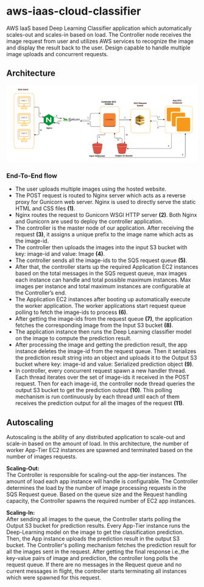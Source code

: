 # aws-iaas-cloud-classifier
AWS IaaS based Deep Learning Classifier application which automatically scales-out and scales-in based on load. The Controller node receives the image request from user and utilizes AWS services to recognize the image and display the
result back to the user. Design capable to handle multiple image uploads and concurrent requests.

## Architecture

![](res/2021-03-22-15-48-06.png)

### End-To-End flow
-  The user uploads multiple images using the hosted website.
-  The POST request is routed to Nginx server which acts as a reverse proxy for Gunicorn web server. Nginx is used to directly serve the static HTML and CSS files **(1)**.
-  Nginx routes the request to Gunicorn WSGI HTTP server **(2)**. Both Nginx and Gunicorn are used to deploy the controller application.
-  The controller is the master node of our application. After receiving the request **(3)**, it assigns a unique prefix to the image name which acts as the image-id. 
-  The controller then uploads the images into the input S3 bucket with key: image-id and value: Image **(4)**.
-  The controller sends all the image-ids to the SQS request queue **(5)**. 
-  After that, the controller starts up the required Application EC2 instances based on the total messages in the SQS request queue, max images each instance can handle and total possible maximum instances. Max images per instance and total maximum instances are 
configurable at the Controller’s end.
-  The Application EC2 instances after booting up automatically execute the worker application. The worker applications start request queue polling to fetch the image-ids to process **(6)**.
-  After getting the image-ids from the request queue **(7)**, the application fetches the corresponding image from the Input S3 bucket **(8)**.
-  The application instance then runs the Deep Learning classifier model on the image to compute the prediction result.
-  After processing the image and getting the prediction result, the app instance deletes the image-id from the request queue. Then it serializes the prediction result string into an object and uploads it to the Output S3 bucket where key: image-id and value: Serialized 
prediction object **(9)**.
-  In controller, every concurrent request spawn a new handler thread. Each thread iterates over the set of image-ids it received in the POST request. Then for each image-id, the controller node thread queries the output S3 bucket to get the prediction output **(10)**. This polling mechanism is run continuously by each thread until each of them receives the prediction output for all the images of the request **(11)**.


## Autoscaling

Autoscaling is the ability of any distributed application to scale-out and scale-in based on the amount of load. In this architecture, the number of worker App-Tier EC2 instances are spawned and terminated based on the number of images requests.

**Scaling-Out:**  
The Controller is responsible for scaling-out the app-tier instances. The amount of load each app instance will handle is configurable. The Controller determines the load by the number of image processing requests in the SQS Request queue. Based on the queue size and the Request handling capacity, the Controller spawns the required number of EC2 app instances.


**Scaling-In:**  
After sending all images to the queue, the Controller starts polling the Output S3 bucket for prediction results. Every App-Tier instance runs the Deep-Learning model on the image to get the classification 
prediction. Then, the App instance uploads the prediction result in the output S3 bucket. The Controller's polling mechanism fetches the prediction result for all the images sent in the request. After getting the final response i.e.,the key-value pairs of image and prediction, the controller long polls the request queue. If there are no messages in the Request queue and no current messages in flight, the controller starts terminating all instances which were spawned for this request.